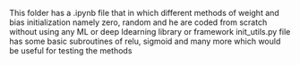 This folder has a .ipynb file that in which different methods of weight and bias initialization namely zero, random and he are coded from scratch without using any ML or deep ldearning library or framework
init_utils.py file has some basic subroutines of relu, sigmoid and many more which would be useful for testing the methods
